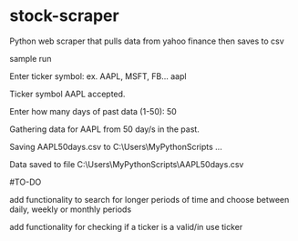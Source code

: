 # stock-scraper
Python web scraper that pulls data from yahoo finance then saves to csv

sample run


Enter ticker symbol: ex. AAPL, MSFT, FB... aapl

Ticker symbol AAPL accepted. 

Enter how many days of past data (1-50): 50

Gathering data for AAPL from 50 day/s in the past. 

Saving AAPL50days.csv to C:\Users\MyPythonScripts ...

Data saved to file C:\Users\MyPythonScripts\AAPL50days.csv


#TO-DO 

add functionality to search for longer periods of time and choose between daily, weekly or monthly periods

add functionality for checking if a ticker is a valid/in use ticker
  
